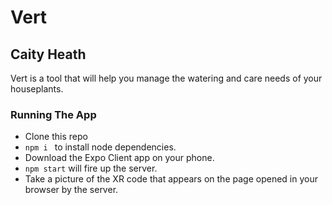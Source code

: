 # Vert
## Caity Heath

Vert is a tool that will help you manage the watering and care needs of your houseplants.

### Running The App
* Clone this repo 
* `npm i ` to install node dependencies. 
* Download the Expo Client app on your phone.
* `npm start` will fire up the server. 
* Take a picture of the XR code that appears on the page opened in your browser by the server. 



 
